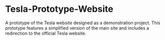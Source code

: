 # Tesla-Prototype-Website
A prototype of the Tesla website designed as a demonstration project. This prototype features a simplified version of the main site and includes a redirection to the official Tesla website.
